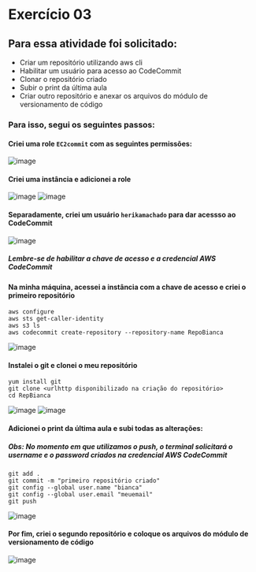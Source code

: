 # Exercício 03
## Para essa atividade foi solicitado:
- Criar um repositório utilizando aws cli
-  Habilitar um usuário para acesso ao CodeCommit
- Clonar o repositório criado
- Subir o print da última aula
- Criar outro repositório e anexar os arquivos do módulo de versionamento de código
### Para isso, segui os seguintes passos:
#### Criei uma role `EC2commit` com as seguintes permissões:
![image](https://github.com/BiancaMalta/Amazon-Web-Services/assets/92928037/fafdcdd6-a634-47cb-9b5a-7e0bd72a399b)
#### Criei uma instância e adicionei a role
![image](https://github.com/BiancaMalta/Amazon-Web-Services/assets/92928037/4d76d9d5-ffc4-4460-a882-fb7ad910daed)
![image](https://github.com/BiancaMalta/Amazon-Web-Services/assets/92928037/eb5bc34f-e156-4ce1-b275-d7e5f72f1096)
#### Separadamente, criei um usuário `herikamachado` para dar acessso ao CodeCommit
![image](https://github.com/BiancaMalta/Amazon-Web-Services/assets/92928037/b45b3aed-2d8f-4a1d-a831-8c15836fbc6c)
##### Lembre-se de habilitar a chave de acesso e a credencial AWS CodeCommit
#### Na minha máquina, acessei a instância com a chave de acesso e criei o primeiro repositório
```
aws configure
aws sts get-caller-identity
aws s3 ls
aws codecommit create-repository --repository-name RepoBianca
```
![image](https://github.com/BiancaMalta/Amazon-Web-Services/assets/92928037/92246a15-7de2-453a-86ff-bd4d56af7478)

####  Instalei o git e clonei o meu repositório
```
yum install git
git clone <urlhttp disponibilizado na criação do repositório>
cd RepBianca
```
![image](https://github.com/BiancaMalta/Amazon-Web-Services/assets/92928037/0ea8a1e0-e35a-4330-81b6-e963f1b74245)
![image](https://github.com/BiancaMalta/Amazon-Web-Services/assets/92928037/1ed58149-2465-47d3-9cb9-4a6a079a5058)

#### Adicionei o print da última aula e subi todas as alterações:
##### Obs: No momento em que utilizamos o push, o terminal solicitará o username e o password criados na credencial AWS CodeCommit

```
git add .
git commit -m "primeiro repositório criado"
git config --global user.name "bianca"
git config --global user.email "meuemail"
git push
```
![image](https://github.com/BiancaMalta/Amazon-Web-Services/assets/92928037/d1b6f95e-1bd4-4f9d-a612-5bb458ff00e8)
####  Por fim, criei o segundo repositório e coloque os arquivos do módulo de versionamento de código

![image](https://github.com/BiancaMalta/Amazon-Web-Services/assets/92928037/ce77ea8e-6e48-487c-8d6d-a03a1bb904ef)


